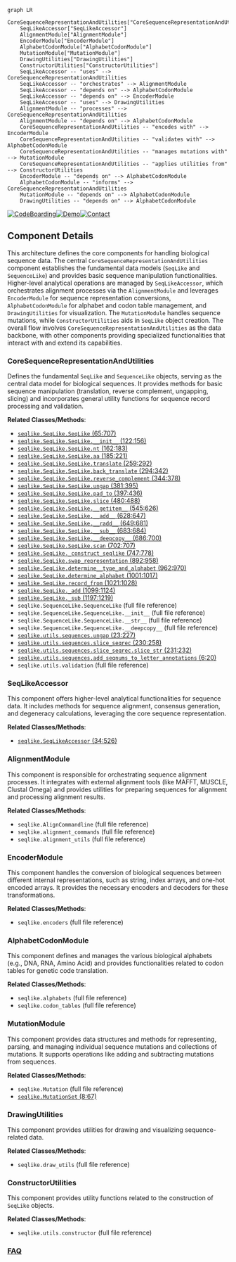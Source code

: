 ```mermaid
graph LR
    CoreSequenceRepresentationAndUtilities["CoreSequenceRepresentationAndUtilities"]
    SeqLikeAccessor["SeqLikeAccessor"]
    AlignmentModule["AlignmentModule"]
    EncoderModule["EncoderModule"]
    AlphabetCodonModule["AlphabetCodonModule"]
    MutationModule["MutationModule"]
    DrawingUtilities["DrawingUtilities"]
    ConstructorUtilities["ConstructorUtilities"]
    SeqLikeAccessor -- "uses" --> CoreSequenceRepresentationAndUtilities
    SeqLikeAccessor -- "orchestrates" --> AlignmentModule
    SeqLikeAccessor -- "depends on" --> AlphabetCodonModule
    SeqLikeAccessor -- "depends on" --> EncoderModule
    SeqLikeAccessor -- "uses" --> DrawingUtilities
    AlignmentModule -- "processes" --> CoreSequenceRepresentationAndUtilities
    AlignmentModule -- "depends on" --> AlphabetCodonModule
    CoreSequenceRepresentationAndUtilities -- "encodes with" --> EncoderModule
    CoreSequenceRepresentationAndUtilities -- "validates with" --> AlphabetCodonModule
    CoreSequenceRepresentationAndUtilities -- "manages mutations with" --> MutationModule
    CoreSequenceRepresentationAndUtilities -- "applies utilities from" --> ConstructorUtilities
    EncoderModule -- "depends on" --> AlphabetCodonModule
    AlphabetCodonModule -- "informs" --> CoreSequenceRepresentationAndUtilities
    MutationModule -- "depends on" --> AlphabetCodonModule
    DrawingUtilities -- "depends on" --> AlphabetCodonModule
```
[![CodeBoarding](https://img.shields.io/badge/Generated%20by-CodeBoarding-9cf?style=flat-square)](https://github.com/CodeBoarding/GeneratedOnBoardings)[![Demo](https://img.shields.io/badge/Try%20our-Demo-blue?style=flat-square)](https://www.codeboarding.org/demo)[![Contact](https://img.shields.io/badge/Contact%20us%20-%20contact@codeboarding.org-lightgrey?style=flat-square)](mailto:contact@codeboarding.org)

## Component Details

This architecture defines the core components for handling biological sequence data. The central `CoreSequenceRepresentationAndUtilities` component establishes the fundamental data models (`SeqLike` and `SequenceLike`) and provides basic sequence manipulation functionalities. Higher-level analytical operations are managed by `SeqLikeAccessor`, which orchestrates alignment processes via the `AlignmentModule` and leverages `EncoderModule` for sequence representation conversions, `AlphabetCodonModule` for alphabet and codon table management, and `DrawingUtilities` for visualization. The `MutationModule` handles sequence mutations, while `ConstructorUtilities` aids in `SeqLike` object creation. The overall flow involves `CoreSequenceRepresentationAndUtilities` as the data backbone, with other components providing specialized functionalities that interact with and extend its capabilities.

### CoreSequenceRepresentationAndUtilities
Defines the fundamental `SeqLike` and `SequenceLike` objects, serving as the central data model for biological sequences. It provides methods for basic sequence manipulation (translation, reverse complement, ungapping, slicing) and incorporates general utility functions for sequence record processing and validation.


**Related Classes/Methods**:

- <a href="https://github.com/modernatx/seqlike/blob/master/seqlike/SeqLike.py#L65-L707" target="_blank" rel="noopener noreferrer">`seqlike.SeqLike.SeqLike` (65:707)</a>
- <a href="https://github.com/modernatx/seqlike/blob/master/seqlike/SeqLike.py#L122-L156" target="_blank" rel="noopener noreferrer">`seqlike.SeqLike.SeqLike.__init__` (122:156)</a>
- <a href="https://github.com/modernatx/seqlike/blob/master/seqlike/SeqLike.py#L162-L183" target="_blank" rel="noopener noreferrer">`seqlike.SeqLike.SeqLike.nt` (162:183)</a>
- <a href="https://github.com/modernatx/seqlike/blob/master/seqlike/SeqLike.py#L185-L221" target="_blank" rel="noopener noreferrer">`seqlike.SeqLike.SeqLike.aa` (185:221)</a>
- <a href="https://github.com/modernatx/seqlike/blob/master/seqlike/SeqLike.py#L259-L292" target="_blank" rel="noopener noreferrer">`seqlike.SeqLike.SeqLike.translate` (259:292)</a>
- <a href="https://github.com/modernatx/seqlike/blob/master/seqlike/SeqLike.py#L294-L342" target="_blank" rel="noopener noreferrer">`seqlike.SeqLike.SeqLike.back_translate` (294:342)</a>
- <a href="https://github.com/modernatx/seqlike/blob/master/seqlike/SeqLike.py#L344-L378" target="_blank" rel="noopener noreferrer">`seqlike.SeqLike.SeqLike.reverse_complement` (344:378)</a>
- <a href="https://github.com/modernatx/seqlike/blob/master/seqlike/SeqLike.py#L381-L395" target="_blank" rel="noopener noreferrer">`seqlike.SeqLike.SeqLike.ungap` (381:395)</a>
- <a href="https://github.com/modernatx/seqlike/blob/master/seqlike/SeqLike.py#L397-L436" target="_blank" rel="noopener noreferrer">`seqlike.SeqLike.SeqLike.pad_to` (397:436)</a>
- <a href="https://github.com/modernatx/seqlike/blob/master/seqlike/SeqLike.py#L480-L488" target="_blank" rel="noopener noreferrer">`seqlike.SeqLike.SeqLike.slice` (480:488)</a>
- <a href="https://github.com/modernatx/seqlike/blob/master/seqlike/SeqLike.py#L545-L626" target="_blank" rel="noopener noreferrer">`seqlike.SeqLike.SeqLike.__getitem__` (545:626)</a>
- <a href="https://github.com/modernatx/seqlike/blob/master/seqlike/SeqLike.py#L628-L647" target="_blank" rel="noopener noreferrer">`seqlike.SeqLike.SeqLike.__add__` (628:647)</a>
- <a href="https://github.com/modernatx/seqlike/blob/master/seqlike/SeqLike.py#L649-L681" target="_blank" rel="noopener noreferrer">`seqlike.SeqLike.SeqLike.__radd__` (649:681)</a>
- <a href="https://github.com/modernatx/seqlike/blob/master/seqlike/SeqLike.py#L683-L684" target="_blank" rel="noopener noreferrer">`seqlike.SeqLike.SeqLike.__sub__` (683:684)</a>
- <a href="https://github.com/modernatx/seqlike/blob/master/seqlike/SeqLike.py#L686-L700" target="_blank" rel="noopener noreferrer">`seqlike.SeqLike.SeqLike.__deepcopy__` (686:700)</a>
- <a href="https://github.com/modernatx/seqlike/blob/master/seqlike/SeqLike.py#L702-L707" target="_blank" rel="noopener noreferrer">`seqlike.SeqLike.SeqLike.scan` (702:707)</a>
- <a href="https://github.com/modernatx/seqlike/blob/master/seqlike/SeqLike.py#L747-L778" target="_blank" rel="noopener noreferrer">`seqlike.SeqLike._construct_seqlike` (747:778)</a>
- <a href="https://github.com/modernatx/seqlike/blob/master/seqlike/SeqLike.py#L892-L958" target="_blank" rel="noopener noreferrer">`seqlike.SeqLike.swap_representation` (892:958)</a>
- <a href="https://github.com/modernatx/seqlike/blob/master/seqlike/SeqLike.py#L962-L970" target="_blank" rel="noopener noreferrer">`seqlike.SeqLike.determine__type_and_alphabet` (962:970)</a>
- <a href="https://github.com/modernatx/seqlike/blob/master/seqlike/SeqLike.py#L1001-L1017" target="_blank" rel="noopener noreferrer">`seqlike.SeqLike.determine_alphabet` (1001:1017)</a>
- <a href="https://github.com/modernatx/seqlike/blob/master/seqlike/SeqLike.py#L1021-L1028" target="_blank" rel="noopener noreferrer">`seqlike.SeqLike.record_from` (1021:1028)</a>
- <a href="https://github.com/modernatx/seqlike/blob/master/seqlike/SeqLike.py#L1099-L1124" target="_blank" rel="noopener noreferrer">`seqlike.SeqLike._add` (1099:1124)</a>
- <a href="https://github.com/modernatx/seqlike/blob/master/seqlike/SeqLike.py#L1197-L1219" target="_blank" rel="noopener noreferrer">`seqlike.SeqLike._sub` (1197:1219)</a>
- `seqlike.SequenceLike.SequenceLike` (full file reference)
- `seqlike.SequenceLike.SequenceLike.__init__` (full file reference)
- `seqlike.SequenceLike.SequenceLike.__str__` (full file reference)
- `seqlike.SequenceLike.SequenceLike.__deepcopy__` (full file reference)
- <a href="https://github.com/modernatx/seqlike/blob/master/seqlike/utils/sequences.py#L23-L227" target="_blank" rel="noopener noreferrer">`seqlike.utils.sequences.ungap` (23:227)</a>
- <a href="https://github.com/modernatx/seqlike/blob/master/seqlike/utils/sequences.py#L230-L258" target="_blank" rel="noopener noreferrer">`seqlike.utils.sequences.slice_seqrec` (230:258)</a>
- <a href="https://github.com/modernatx/seqlike/blob/master/seqlike/utils/sequences.py#L231-L232" target="_blank" rel="noopener noreferrer">`seqlike.utils.sequences.slice_seqrec.slice_str` (231:232)</a>
- <a href="https://github.com/modernatx/seqlike/blob/master/seqlike/utils/sequences.py#L6-L20" target="_blank" rel="noopener noreferrer">`seqlike.utils.sequences.add_seqnums_to_letter_annotations` (6:20)</a>
- `seqlike.utils.validation` (full file reference)


### SeqLikeAccessor
This component offers higher-level analytical functionalities for sequence data. It includes methods for sequence alignment, consensus generation, and degeneracy calculations, leveraging the core sequence representation.


**Related Classes/Methods**:

- <a href="https://github.com/modernatx/seqlike/blob/master/seqlike/SeqLikeAccessor.py#L34-L526" target="_blank" rel="noopener noreferrer">`seqlike.SeqLikeAccessor` (34:526)</a>


### AlignmentModule
This component is responsible for orchestrating sequence alignment processes. It integrates with external alignment tools (like MAFFT, MUSCLE, Clustal Omega) and provides utilities for preparing sequences for alignment and processing alignment results.


**Related Classes/Methods**:

- `seqlike.AlignCommandline` (full file reference)
- `seqlike.alignment_commands` (full file reference)
- `seqlike.alignment_utils` (full file reference)


### EncoderModule
This component handles the conversion of biological sequences between different internal representations, such as string, index arrays, and one-hot encoded arrays. It provides the necessary encoders and decoders for these transformations.


**Related Classes/Methods**:

- `seqlike.encoders` (full file reference)


### AlphabetCodonModule
This component defines and manages the various biological alphabets (e.g., DNA, RNA, Amino Acid) and provides functionalities related to codon tables for genetic code translation.


**Related Classes/Methods**:

- `seqlike.alphabets` (full file reference)
- `seqlike.codon_tables` (full file reference)


### MutationModule
This component provides data structures and methods for representing, parsing, and managing individual sequence mutations and collections of mutations. It supports operations like adding and subtracting mutations from sequences.


**Related Classes/Methods**:

- `seqlike.Mutation` (full file reference)
- <a href="https://github.com/modernatx/seqlike/blob/master/seqlike/MutationSet.py#L8-L67" target="_blank" rel="noopener noreferrer">`seqlike.MutationSet` (8:67)</a>


### DrawingUtilities
This component provides utilities for drawing and visualizing sequence-related data.


**Related Classes/Methods**:

- `seqlike.draw_utils` (full file reference)


### ConstructorUtilities
This component provides utility functions related to the construction of `SeqLike` objects.


**Related Classes/Methods**:

- `seqlike.utils.constructor` (full file reference)




### [FAQ](https://github.com/CodeBoarding/GeneratedOnBoardings/tree/main?tab=readme-ov-file#faq)